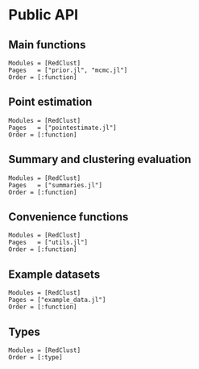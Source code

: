 # Public API

## Main functions
```@autodocs
Modules = [RedClust]
Pages   = ["prior.jl", "mcmc.jl"]
Order = [:function]
```

## Point estimation
```@autodocs
Modules = [RedClust]
Pages   = ["pointestimate.jl"]
Order = [:function]
```

## Summary and clustering evaluation
```@autodocs
Modules = [RedClust]
Pages   = ["summaries.jl"]
Order = [:function]
```

## Convenience functions
```@autodocs
Modules = [RedClust]
Pages   = ["utils.jl"]
Order = [:function]
```

## Example datasets
```@autodocs
Modules = [RedClust]
Pages = ["example_data.jl"]
Order = [:function]
```

## Types
```@autodocs
Modules = [RedClust]
Order = [:type]
```